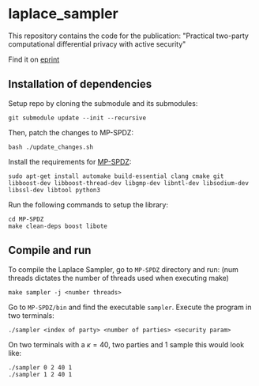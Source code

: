# laplace_sampler

This repository contains the code for the publication: "Practical two-party computational differential privacy with active security"

Find it on [eprint](https://eprint.iacr.org/2024/4)
## Installation of dependencies

Setup repo by cloning the submodule and its submodules: 

```git submodule update --init --recursive```

Then, patch the changes to MP-SPDZ:

```bash ./update_changes.sh```

Install the requirements for [MP-SPDZ](https://github.com/data61/MP-SPDZ):
```
sudo apt-get install automake build-essential clang cmake git libboost-dev libboost-thread-dev libgmp-dev libntl-dev libsodium-dev libssl-dev libtool python3
```
Run the following commands to setup the library:
```
cd MP-SPDZ
make clean-deps boost libote
```

## Compile and run
To compile the Laplace Sampler, go to ```MP-SPDZ``` directory and run: (num threads dictates the number of threads used when executing make)
```
make sampler -j <number threads>
```
Go to ```MP-SPDZ/bin``` and find the executable ```sampler```. Execute the program in two terminals:

```./sampler <index of party> <number of parties> <security param>```

On two terminals with a $\kappa = 40$, two parties and 1 sample this would look like:

```
./sampler 0 2 40 1
./sampler 1 2 40 1
```
